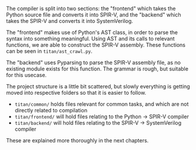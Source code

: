 The compiler is split into two sections: the "frontend" which takes the Python source file and converts it into SPIR-V, and the "backend" which takes the SPIR-V and converts it into SystemVerilog.

The "frontend" makes use of Python's AST class, in order to parse the syntax into something meaningful. Using AST and its calls to relevant functions, we are able to construct the SPIR-V assembly. These functions can be seen in ``titan/ast_crawl.py``.

The "backend" uses Pyparsing to parse the SPIR-V assembly file, as no existing module exists for this function. The grammar is rough, but suitable for this usecase.

The project structure is a little bit scattered, but slowly everything is getting moved into respective folders so that it is easier to follow.

- ``titan/common/``  holds files relevant for common tasks, and which are not directly related to compilation
- ``titan/frontend/`` will hold files relating to the Python → SPIR-V compiler
- ``titan/backend/`` will hold files relating to the SPIR-V → SystemVerilog compiler


These are explained more thoroughly in the next chapters.
